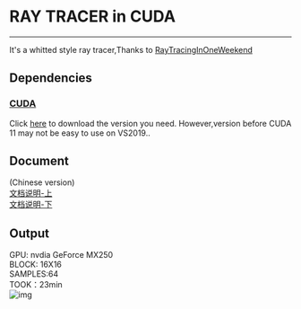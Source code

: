 # RAY TRACER in CUDA
***
It's a whitted style ray tracer,Thanks to [RayTracingInOneWeekend](
https://raytracing.github.io/books/RayTracingInOneWeekend.html)

## Dependencies

### [CUDA](https://developer.nvidia.com/cuda-toolkit-archive)

Click [here](https://developer.nvidia.com/cuda-toolkit-archive) to download the version you need. However,version before CUDA 11 may not be easy to use on VS2019..

## Document
(Chinese version)</br>
[文档说明-上](https://zhuanlan.zhihu.com/p/481545755)</br>
[文档说明-下](https://zhuanlan.zhihu.com/p/482472336)</br>


## Output

GPU: nvdia GeForce MX250</br>
BLOCK: 16X16</br>
SAMPLES:64 </br>
TOOK：23min</br>
![img](https://developer-blogs.nvidia.com/wp-content/uploads/2018/10/chapter12-768x384.jpg)

